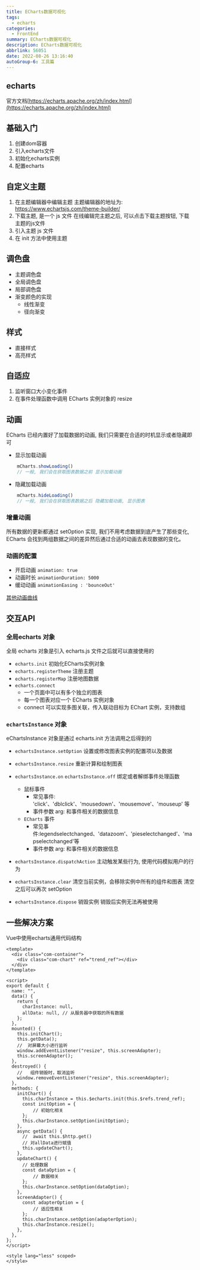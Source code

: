 ```yaml
---
title: ECharts数据可视化
tags: 
  - echarts
categories: 
  - FrontEnd
summary: ECharts数据可视化
description: ECharts数据可视化
abbrlink: 56051
date: 2022-08-26 13:16:40
autoGroup-6: 工具篇
---
```

## echarts
官方文档[https://echarts.apache.org/zh/index.html](https://echarts.apache.org/zh/index.html)

## 基础入门
1. 创建dom容器
2. 引入echarts文件
3. 初始化echarts实例
4. 配置echarts

## 自定义主题
1. 在主题编辑器中编辑主题
主题编辑器的地址为: https://www.echartsjs.com/theme-builder/
2. 下载主题, 是一个 js 文件
在线编辑完主题之后, 可以点击下载主题按钮, 下载主题的js文件
3. 引入主题 js 文件
4. 在 init 方法中使用主题


## 调色盘
- 主题调色盘
- 全局调色盘
- 局部调色盘
- 渐变颜色的实现
  - 线性渐变
  - 径向渐变

## 样式
- 直接样式
- 高亮样式

## 自适应
1. 监听窗口大小变化事件
2. 在事件处理函数中调用 ECharts 实例对象的 resize 

## 动画
ECharts 已经内置好了加载数据的动画, 我们只需要在合适的时机显示或者隐藏即可
- 显示加载动画
```js
    mCharts.showLoading()
    // 一般, 我们会在获取图表数据之前 显示加载动画
```
- 隐藏加载动画
```js
    mCharts.hideLoading()
    // 一般, 我们会在获取图表数据之后 隐藏加载动画, 显示图表
```

### 增量动画
所有数据的更新都通过 setOption 实现, 我们不用考虑数据到底产生了那些变化, ECharts 会找到两组数据之间的差异然后通过合适的动画去表现数据的变化。

### 动画的配置
- 开启动画
`animation: true`
- 动画时长
`animationDuration: 5000`
- 缓动动画
`animationEasing : 'bounceOut'`

[其他动画曲线](https://echarts.apache.org/handbook/zh/how-to/animation/transition#%E5%8A%A8%E7%94%BB%E7%BC%93%E5%8A%A8)

## 交互API
### 全局echarts 对象
全局 echarts 对象是引入 echarts.js 文件之后就可以直接使用的

- `echarts.init` 初始化ECharts实例对象
- `echarts.registerTheme` 注册主题
- `echarts.registerMap` 注册地图数据
- `echarts.connect`
  - 一个页面中可以有多个独立的图表
  - 每一个图表对应一个 ECharts 实例对象
  - connect 可以实现多图关联，传入联动目标为 EChart 实例，支持数组


###  `echartsInstance` 对象
eChartsInstance 对象是通过 echarts.init 方法调用之后得到的

- `echartsInstance.setOption` 设置或修改图表实例的配置项以及数据
- `echartsInstance.resize` 重新计算和绘制图表
- `echartsInstance.on` `echartsInstance.off` 绑定或者解绑事件处理函数
  - 鼠标事件
    - 常见事件: 'click'、'dblclick'、'mousedown'、'mousemove'、'mouseup' 等
    - 事件参数 arg: 和事件相关的数据信息
  - `ECharts` 事件
    - 常见事件:legendselectchanged、'datazoom'、'pieselectchanged'、'mapselectchanged'等
    - 事件参数 arg: 和事件相关的数据信息

- `echartsInstance.dispatchAction`
主动触发某些行为, 使用代码模拟用户的行为
- `echartsInstance.clear`
清空当前实例，会移除实例中所有的组件和图表
清空之后可以再次 setOption
- `echartsInstance.dispose`
销毁实例
销毁后实例无法再被使用



## 一些解决方案

Vue中使用echarts通用代码结构

```vue
<template>
  <div class="com-container">
    <div class="com-chart" ref="trend_ref"></div>
  </div>
</template>

<script>
export default {
  name: "",
  data() {
    return {
      charInstance: null,
      allData: null, // 从服务器中获取的所有数据
    };
  },
  mounted() {
    this.initChart();
    this.getData();
    //  对屏幕大小进行监听
    window.addEventListener("resize", this.screenAdapter);
    this.screenAdapter();
  },
  destroyed() {
    //   组件销毁时，取消监听
    window.removeEventListener("resize", this.screenAdapter);
  },
  methods: {
    initChart() {
      this.charInstance = this.$echarts.init(this.$refs.trend_ref);
      const initOption = {
          // 初始化相关
      };
      this.charInstance.setOption(initOption);
    },
    async getData() {
      //  await this.$http.get()
      // 对allData进行赋值
      this.updateChart();
    },
    updateChart() {
      // 处理数据
      const dataOption = {
          // 数据相关
      };
      this.charInstance.setOption(dataOption);
    },
    screenAdapter() {
      const adapterOption = {
          // 适应性相关
      };
      this.charInstance.setOption(adapterOption);
      this.charInstance.resize();
    },
  },
};
</script>

<style lang="less" scoped>
</style>
```

